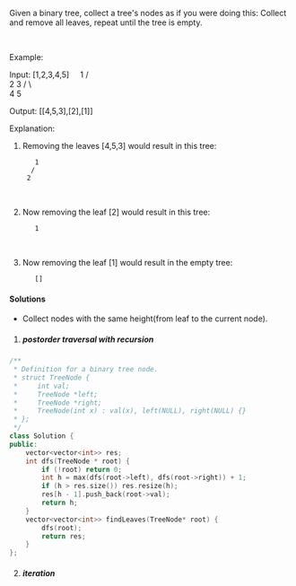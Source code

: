 Given a binary tree, collect a tree's nodes as if you were doing this: Collect and remove all leaves, repeat until the tree is empty.

 

Example:

Input: [1,2,3,4,5]
  
          1
         / \
        2   3
       / \     
      4   5    

Output: [[4,5,3],[2],[1]]
 

Explanation:

1. Removing the leaves [4,5,3] would result in this tree:

          1
         / 
        2          
 

2. Now removing the leaf [2] would result in this tree:

          1          
 

3. Now removing the leaf [1] would result in the empty tree:

          []         


#### Solutions

- Collect nodes with the same height(from leaf to the current node).

1. ##### postorder traversal with recursion

```c++
/**
 * Definition for a binary tree node.
 * struct TreeNode {
 *     int val;
 *     TreeNode *left;
 *     TreeNode *right;
 *     TreeNode(int x) : val(x), left(NULL), right(NULL) {}
 * };
 */
class Solution {
public:
    vector<vector<int>> res;
    int dfs(TreeNode * root) {
        if (!root) return 0;
        int h = max(dfs(root->left), dfs(root->right)) + 1;
        if (h > res.size()) res.resize(h);
        res[h - 1].push_back(root->val);
        return h;
    }
    vector<vector<int>> findLeaves(TreeNode* root) {
        dfs(root);
        return res;
    }
};
```

2. ##### iteration